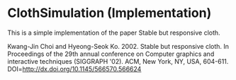 # ClothSimulation (Implementation)
This is a simple implementation of the paper Stable but responsive cloth.

Kwang-Jin Choi and Hyeong-Seok Ko. 2002. 
Stable but responsive cloth. 
In Proceedings of the 29th annual conference on Computer graphics and interactive techniques (SIGGRAPH '02). 
ACM, New York, NY, USA, 604-611. DOI=http://dx.doi.org/10.1145/566570.566624
